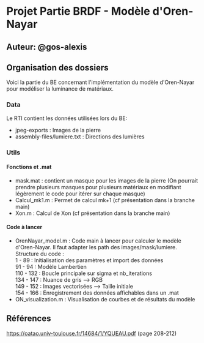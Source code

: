 # Projet Partie BRDF - Modèle d'Oren-Nayar

## Auteur: @gos-alexis

## Organisation des dossiers 
Voici la partie du BE concernant l'implémentation du modèle d'Oren-Nayar pour modéliser la luminance de matériaux.
### Data
Le RTI contient les données utilisées lors du BE:
- jpeg-exports : Images de la pierre
- assembly-files/lumiere.txt : Directions des lumières

### Utils
#### Fonctions et .mat
- mask.mat : contient un masque pour les images de la pierre (On pourrait prendre plusieurs masques pour plusieurs matériaux en modifiant légèrement le code pour itérer sur chaque masque)
- Calcul_mk1.m : Permet de calcul mk+1 (cf présentation dans la branche main)
- Xon.m : Calcul de Xon (cf présentation dans la branche main)

#### Code à lancer
- OrenNayar_model.m : Code main à lancer pour calculer le modèle d'Oren-Nayar. Il faut adapter les path des images/mask/lumiere. Structure du code :<br>
                          1 - 89 : Initialisation des paramètres et import des données<br>
                      91 - 94 : Modèle Lambertien<br>
                      110 - 132 : Boucle principale sur sigma et nb_iterations<br>
                      134 - 147 : Nuance de gris --> RGB<br>
                      149 - 152 : Images vectorisées --> Taille initiale<br>
                      154 - 166 : Enregistrement des données affichables dans un .mat<br>
- ON_visualization.m : Visualisation de courbes et de résultats du modèle

## Références
https://oatao.univ-toulouse.fr/14684/1/YQUEAU.pdf (page 208-212)

